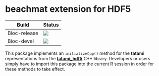 # beachmat extension for HDF5

|Build|Status|
|-----|----|
| Bioc-release | [![](http://bioconductor.org/shields/build/release/bioc/beachmat.hdf5.svg)](http://bioconductor.org/checkResults/release/bioc-LATEST/beachmat.hdf5) |
| Bioc-devel   | [![](http://bioconductor.org/shields/build/devel/bioc/beachmat.hdf5.svg)](http://bioconductor.org/checkResults/devel/bioc-LATEST/beachmat.hdf5) | 

This package implements an `initializeCpp()` method for the **tatami** representations from the [**tatami_hdf5**](https://github.com/tatami-inc/tatami_hdf5) C++ library.
Developers or users simply have to import this package into the current R session in order for these methods to take effect.
